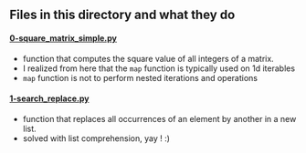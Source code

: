 ## Files in this directory and what they do
#### [0-square_matrix_simple.py](./0-square_matrix_simple.py)
- function that computes the square value of all integers of a matrix.
- I realized from here that the `map` function is typically used on 1d iterables
- `map` function is not to perform nested iterations and operations

#### [1-search_replace.py](./1-search_replace.py)
- function that replaces all occurrences of an element by another in a new list.
- solved with list comprehension, yay ! :)

#### []()
